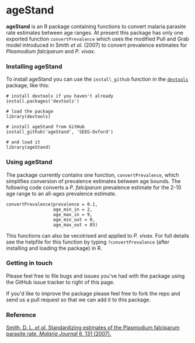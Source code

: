ageStand
========

**ageStand** is an R package containing functions to convert malaria parasite rate estimates between age ranges. At present this package has only one exported function ```convertPrevalence``` which uses the modified Pull and Grab model introduced in Smith *et al.* (2007) to convert prevalence estimates for *Plasmodium falciparum* and *P. vivax*.

### Installing ageStand

To install ageStand you can use the ```install_github``` function in the [```devtools```](http://cran.r-project.org/web/packages/devtools/index.html) package, like this:

```rout
# install devtools if you haven't already
install.packages('devtools')

# load the package
library(devtools)

# install ageStand from GitHub
install_github('ageStand', 'SEEG-Oxford')

# and load it
library(ageStand)
```

### Using ageStand

The package currently contains one function, ```convertPrevalence```, which simplifies conversion of prevalence estimates between age bounds. The following code converts a *P. falciparum* prevalence estimate for the 2-10 age range to an all-ages prevalence estimate.

```rout
convertPrevalence(prevalence = 0.1,
                  age_min_in = 2,
                  age_max_in = 9,
                  age_min_out = 0,
                  age_max_out = 85)
```

This functions can also be vecotrised and applied to *P. vivax*. For full details see the helpfile for this function by typing ```?convertPrevalence``` (after installing and loading the package) in R.

### Getting in touch

Please feel free to file bugs and issues you've had with the package using the GitHub issue tracker to right of this page.

If you'd like to improve the package please feel free to fork the repo and send us a pull request so that we can add it to this package.

### Reference
[Smith, D. L. *et al.* Standardizing estimates of the Plasmodium falciparum parasite rate. *Malaria Journal* 6, 131 (2007).](http://www.malariajournal.com/content/6/1/131)